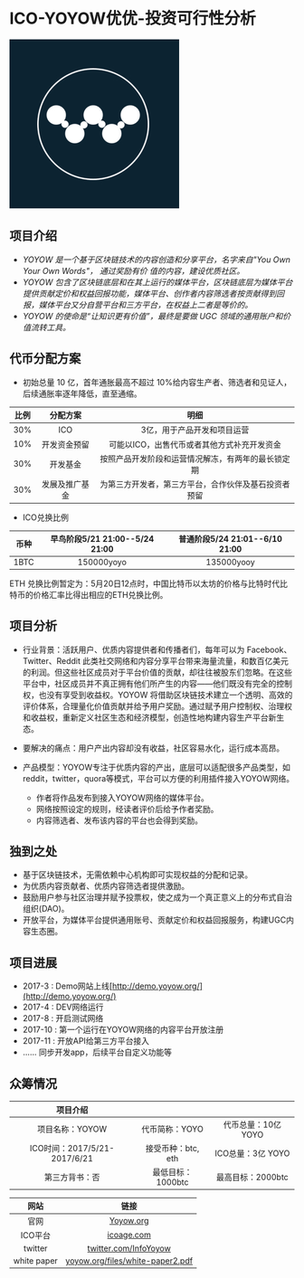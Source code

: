 ICO-YOYOW优优-投资可行性分析
=====

![yoyow-logo](../logo/yoyow-logo.jpg)

项目介绍
----
* *YOYOW 是一个基于区块链技术的内容创造和分享平台，名字来自"You Own Your Own Words"， 通过奖励有价
值的内容，建设优质社区。*
* *YOYOW 包含了区块链底层和在其上运行的媒体平台，区块链底层为媒体平台提供贡献定价和权益回报功能，媒体平台、创作者内容筛选者按贡献得到回报，媒体平台又分自营平台和三方平台，在权益上二者是等价的。*
* *YOYOW 的使命是“让知识更有价值”，最终是要做 UGC 领域的通用账户和价值流转工具。*

代币分配方案
-----
* 初始总量 10 亿，首年通胀最高不超过 10%给内容生产者、筛选者和见证人，后续通胀率逐年降低，直至通缩。 

|比例|分配方案|明细|
|:----:|:------:|:----:|
|30%|ICO|3亿，用于产品开发和项目运营|
|10%|开发资金预留|可能以ICO，出售代币或者其他方式补充开发资金|
|30%|开发基金|按照产品开发阶段和运营情况解冻，有两年的最长锁定期|
|30%|发展及推广基金|为第三方开发者，第三方平台，合作伙伴及基石投资者预留|
* ICO兑换比例

|币种|早鸟阶段5/21 21:00--5/24 21:00|普通阶段5/24 21:01--6/10 21:00|
|:----:|:------:|:----:|
|1BTC|150000yoyo|135000yooy|

ETH 兑换比例暂定为：5月20日12点时，中国比特币以太坊的价格与比特时代比特币的价格汇率比得出相应的ETH兑换比例。

项目分析
-----
* 行业背景：活跃用户、优质内容提供者和传播者们，每年可以为 Facebook、Twitter、Reddit 此类社交网络和内容分享平台带来海量流量，和数百亿美元的利润。但这些社区成员对于平台价值的贡献，却往往被股东们忽略。在这些平台中，社区成员并不真正拥有他们所产生的内容——他们既没有完全的控制权，也没有享受到收益权。YOYOW 将借助区块链技术建立一个透明、高效的评价体系，合理量化价值贡献并给予用户奖励。通过赋予用户控制权、治理权和收益权，重新定义社区生态和经济模型，创造性地构建内容生产平台新生态。

* 要解决的痛点：用户产出内容却没有收益，社区容易水化，运行成本高昂。
* 产品模型：YOYOW专注于优质内容的产出，底层可以适配很多产品类型，如reddit，twitter，quora等模式，平台可以方便的利用插件接入YOYOW网络。
  * 作者将作品发布到接入YOYOW网络的媒体平台。
  * 网络按照设定的规则，经读者评价后给予作者奖励。
  * 内容筛选者、发布该内容的平台也会得到奖励。


独到之处
-----
* 基于区块链技术，无需依赖中心机构即可实现权益的分配和记录。
* 为优质内容贡献者、优质内容筛选者提供激励。
* 鼓励用户参与社区治理并赋予投票权，使之成为一个真正意义上的分布式自治组织(DAO)。
* 开放平台，为媒体平台提供通用账号、贡献定价和权益回报服务，构建UGC内容生态圈。

项目进展
-----
* 2017-3 : Demo网站上线[http://demo.yoyow.org/](http://demo.yoyow.org/)
* 2017-4 : DEV网络运行
* 2017-8 : 开启测试网络
* 2017-10 : 第一个运行在YOYOW网络的内容平台开放注册
* 2017-11 : 开放API给第三方平台接入
* ...... 同步开发app，后续平台自定义功能等


众筹情况
----
|项目介绍|||
|:----:|:------:|:----:|
|项目名称：YOYOW|代币简称：YOYO|代币总量：10亿 YOYO|
|ICO时间：2017/5/21-2017/6/21|接受币种：btc, eth|ICO总量：3亿 YOYO|
|第三方背书：否|最低目标：1000btc|最高目标：2000btc|


|网站|链接|
|:----:|:------:|
|官网|[Yoyow.org](http://www.Yoyow.org)|
|ICO平台|[icoage.com](htttp://www.icoage.com)|
|twitter|[twitter.com/InfoYoyow](http://www.twitter.com/InfoYoyow)|
|white paper|[yoyow.org/files/white-paper2.pdf](http://yoyow.org/files/white-paper2.pdf)|


